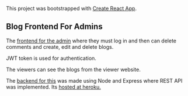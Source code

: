 This project was bootstrapped with [Create React App](https://github.com/facebook/create-react-app).

## Blog Frontend For Admins
The [frontend for the admin](https://arya-poudel.github.io/BlogAdmin/#/)  where they must log in and then can delete comments and create, edit and delete blogs. 

JWT token is used for authentication.

The viewers can see the blogs from the viewer website. 

The [backend for this](https://github.com/Arya-Poudel/BlogApi) was made using Node and Express where REST API was implemented. Its [hosted at heroku.](https://hidden-eyrie-46633.herokuapp.com/)

